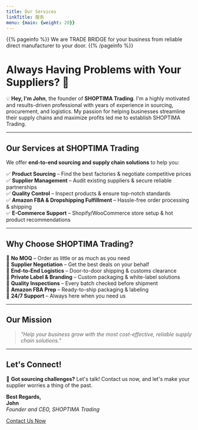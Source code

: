 ```yaml
---
title: Our Services
linkTitle: 服务
menu: {main: {weight: 20}}
---
```


{{% pageinfo %}}
We are TRADE BRIDGE for your business from reliable direct manufacturer to your door.
{{% /pageinfo %}}

# Always Having Problems with Your Suppliers? 🚀

💡 **Hey, I'm John**, the founder of **SHOPTIMA Trading**. I'm a highly motivated and results-driven professional with years of experience in sourcing, procurement, and logistics. My passion for helping businesses streamline their supply chains and maximize profits led me to establish SHOPTIMA Trading.

---

## Our Services at SHOPTIMA Trading

We offer **end-to-end sourcing and supply chain solutions** to help you:

✅ **Product Sourcing** – Find the best factories & negotiate competitive prices  
✅ **Supplier Management** – Audit existing suppliers & secure reliable partnerships  
✅ **Quality Control** – Inspect products & ensure top-notch standards  
✅ **Amazon FBA & Dropshipping Fulfillment** – Hassle-free order processing & shipping  
✅ **E-Commerce Support** – Shopify/WooCommerce store setup & hot product recommendations  

---

## Why Choose SHOPTIMA Trading?

🔹 **No MOQ** – Order as little or as much as you need  
🔹 **Supplier Negotiation** – Get the best deals on your behalf  
🔹 **End-to-End Logistics** – Door-to-door shipping & customs clearance  
🔹 **Private Label & Branding** – Custom packaging & white-label solutions  
🔹 **Quality Inspections** – Every batch checked before shipment  
🔹 **Amazon FBA Prep** – Ready-to-ship packaging & labeling  
🔹 **24/7 Support** – Always here when you need us  

---

## Our Mission

> *"Help your business grow with the most cost-effective, reliable supply chain solutions."*

---

## Let's Connect!

📩 **Got sourcing challenges?** Let's talk! Contact us now, and let's make your supplier worries a thing of the past.

**Best Regards,**  
**John**  
*Founder and CEO, SHOPTIMA Trading*

[Contact Us Now](#)  